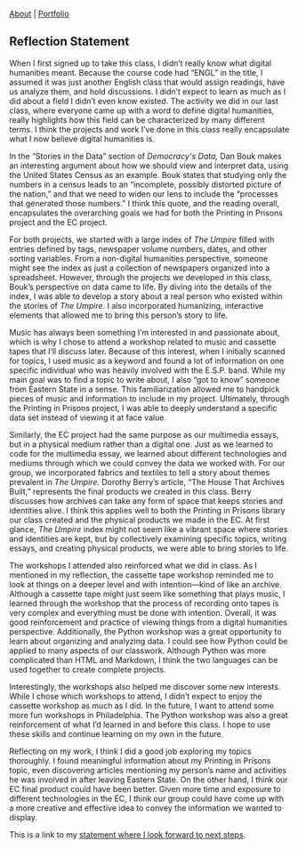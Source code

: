 [About](about.html)  |  [Portfolio](portfolio.html)

## Reflection Statement ##

When I first signed up to take this class, I didn’t really know what digital humanities meant. Because the course code had “ENGL” in the title, I assumed it was just another English class that would assign readings, have us analyze them, and hold discussions. I didn’t expect to learn as much as I did about a field I didn’t even know existed. The activity we did in our last class, where everyone came up with a word to define digital humanities, really highlights how this field can be characterized by many different terms. I think the projects and work I’ve done in this class really encapsulate what I now believe digital humanities is.

In the “Stories in the Data” section of *Democracy's Data,* Dan Bouk makes an interesting argument about how we should view and interpret data, using the United States Census as an example. Bouk states that studying only the numbers in a census leads to an “incomplete, possibly distorted picture of the nation,” and that we need to widen our lens to include the “processes that generated those numbers.” I think this quote, and the reading overall, encapsulates the overarching goals we had for both the Printing in Prisons project and the EC project.

For both projects, we started with a large index of *The Umpire* filled with entries defined by tags, newspaper volume numbers, dates, and other sorting variables. From a non-digital humanities perspective, someone might see the index as just a collection of newspapers organized into a spreadsheet. However, through the projects we developed in this class, Bouk’s perspective on data came to life. By diving into the details of the index, I was able to develop a story about a real person who existed within the stories of *The Umpire.* I also incorporated humanizing, interactive elements that allowed me to bring this person’s story to life.

Music has always been something I’m interested in and passionate about, which is why I chose to attend a workshop related to music and cassette tapes that I’ll discuss later. Because of this interest, when I initially scanned for topics, I used music as a keyword and found a lot of information on one specific individual who was heavily involved with the E.S.P. band. While my main goal was to find a topic to write about, I also “got to know” someone from Eastern State in a sense. This familiarization allowed me to handpick pieces of music and information to include in my project. Ultimately, through the Printing in Prisons project, I was able to deeply understand a specific data set instead of viewing it at face value.

Similarly, the EC project had the same purpose as our multimedia essays, but in a physical medium rather than a digital one. Just as we learned to code for the multimedia essay, we learned about different technologies and mediums through which we could convey the data we worked with. For our group, we incorporated fabrics and textiles to tell a story about themes prevalent in *The Umpire.* Dorothy Berry’s article, “The House That Archives Built,” represents the final products we created in this class. Berry discusses how archives can take any form of space that keeps stories and identities alive. I think this applies well to both the Printing in Prisons library our class created and the physical products we made in the EC. At first glance, *The Umpire* index might not seem like a vibrant space where stories and identities are kept, but by collectively examining specific topics, writing essays, and creating physical products, we were able to bring stories to life.

The workshops I attended also reinforced what we did in class. As I mentioned in my reflection, the cassette tape workshop reminded me to look at things on a deeper level and with intention—kind of like an archive. Although a cassette tape might just seem like something that plays music, I learned through the workshop that the process of recording onto tapes is very complex and everything must be done with intention. Overall, it was good reinforcement and practice of viewing things from a digital humanities perspective. Additionally, the Python workshop was a great opportunity to learn about organizing and analyzing data. I could see how Python could be applied to many aspects of our classwork. Although Python was more complicated than HTML and Markdown, I think the two languages can be used together to create complete projects.

Interestingly, the workshops also helped me discover some new interests. While I chose which workshops to attend, I didn’t expect to enjoy the cassette workshop as much as I did. In the future, I want to attend some more fun workshops in Philadelphia. The Python workshop was also a great reinforcement of what I’d learned in and before this class. I hope to use these skills and continue learning on my own in the future.

Reflecting on my work, I think I did a good job exploring my topics thoroughly. I found meaningful information about my Printing in Prisons topic, even discovering articles mentioning my person’s name and activities he was involved in after leaving Eastern State. On the other hand, I think our EC final product could have been better. Given more time and exposure to different technologies in the EC, I think our group could have come up with a more creative and effective idea to convey the information we wanted to display.




This is a link to my [statement where I look forward to next steps](lookingforward.html).
